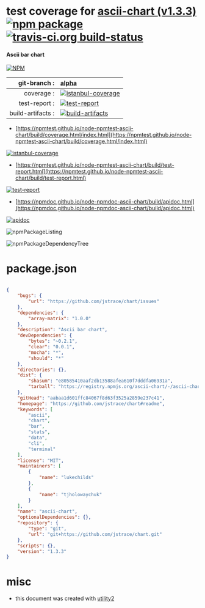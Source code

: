 # test coverage for  [ascii-chart (v1.3.3)](https://github.com/jstrace/chart#readme)  [![npm package](https://img.shields.io/npm/v/npmtest-ascii-chart.svg?style=flat-square)](https://www.npmjs.org/package/npmtest-ascii-chart) [![travis-ci.org build-status](https://api.travis-ci.org/npmtest/node-npmtest-ascii-chart.svg)](https://travis-ci.org/npmtest/node-npmtest-ascii-chart)
#### Ascii bar chart

[![NPM](https://nodei.co/npm/ascii-chart.png?downloads=true&downloadRank=true&stars=true)](https://www.npmjs.com/package/ascii-chart)

| git-branch : | [alpha](https://github.com/npmtest/node-npmtest-ascii-chart/tree/alpha)|
|--:|:--|
| coverage : | [![istanbul-coverage](https://npmtest.github.io/node-npmtest-ascii-chart/build/coverage.badge.svg)](https://npmtest.github.io/node-npmtest-ascii-chart/build/coverage.html/index.html)|
| test-report : | [![test-report](https://npmtest.github.io/node-npmtest-ascii-chart/build/test-report.badge.svg)](https://npmtest.github.io/node-npmtest-ascii-chart/build/test-report.html)|
| build-artifacts : | [![build-artifacts](https://npmtest.github.io/node-npmtest-ascii-chart/glyphicons_144_folder_open.png)](https://github.com/npmtest/node-npmtest-ascii-chart/tree/gh-pages/build)|

- [https://npmtest.github.io/node-npmtest-ascii-chart/build/coverage.html/index.html](https://npmtest.github.io/node-npmtest-ascii-chart/build/coverage.html/index.html)

[![istanbul-coverage](https://npmtest.github.io/node-npmtest-ascii-chart/build/screenCapture.buildCi.browser.%252Ftmp%252Fbuild%252Fcoverage.lib.html.png)](https://npmtest.github.io/node-npmtest-ascii-chart/build/coverage.html/index.html)

- [https://npmtest.github.io/node-npmtest-ascii-chart/build/test-report.html](https://npmtest.github.io/node-npmtest-ascii-chart/build/test-report.html)

[![test-report](https://npmtest.github.io/node-npmtest-ascii-chart/build/screenCapture.buildCi.browser.%252Ftmp%252Fbuild%252Ftest-report.html.png)](https://npmtest.github.io/node-npmtest-ascii-chart/build/test-report.html)

- [https://npmdoc.github.io/node-npmdoc-ascii-chart/build/apidoc.html](https://npmdoc.github.io/node-npmdoc-ascii-chart/build/apidoc.html)

[![apidoc](https://npmdoc.github.io/node-npmdoc-ascii-chart/build/screenCapture.buildCi.browser.%252Ftmp%252Fbuild%252Fapidoc.html.png)](https://npmdoc.github.io/node-npmdoc-ascii-chart/build/apidoc.html)

![npmPackageListing](https://npmtest.github.io/node-npmtest-ascii-chart/build/screenCapture.npmPackageListing.svg)

![npmPackageDependencyTree](https://npmtest.github.io/node-npmtest-ascii-chart/build/screenCapture.npmPackageDependencyTree.svg)



# package.json

```json

{
    "bugs": {
        "url": "https://github.com/jstrace/chart/issues"
    },
    "dependencies": {
        "array-matrix": "1.0.0"
    },
    "description": "Ascii bar chart",
    "devDependencies": {
        "bytes": "~0.2.1",
        "clear": "0.0.1",
        "mocha": "*",
        "should": "*"
    },
    "directories": {},
    "dist": {
        "shasum": "e80585410aaf2db13588afea610f7dddfa06931a",
        "tarball": "https://registry.npmjs.org/ascii-chart/-/ascii-chart-1.3.3.tgz"
    },
    "gitHead": "aabaa1d601ffc84067f8d63f3525a2859e237c41",
    "homepage": "https://github.com/jstrace/chart#readme",
    "keywords": [
        "ascii",
        "chart",
        "bar",
        "stats",
        "data",
        "cli",
        "terminal"
    ],
    "license": "MIT",
    "maintainers": [
        {
            "name": "lukechilds"
        },
        {
            "name": "tjholowaychuk"
        }
    ],
    "name": "ascii-chart",
    "optionalDependencies": {},
    "repository": {
        "type": "git",
        "url": "git+https://github.com/jstrace/chart.git"
    },
    "scripts": {},
    "version": "1.3.3"
}
```



# misc
- this document was created with [utility2](https://github.com/kaizhu256/node-utility2)
